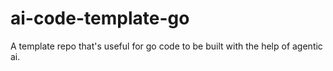 # ai-code-template-go
A template repo that's useful for go code to be built with the help of agentic ai.
